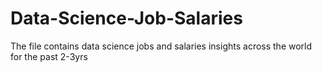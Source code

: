 # Data-Science-Job-Salaries
The file contains data science jobs and salaries insights across the world for the past 2-3yrs
